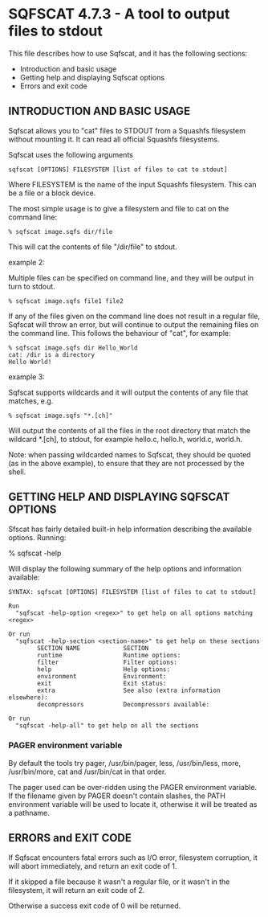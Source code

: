 # SQFSCAT 4.7.3 - A tool to output files to stdout

This file describes how to use Sqfscat, and it has the following sections:

- Introduction and basic usage
- Getting help and displaying Sqfscat options
- Errors and exit code

## INTRODUCTION AND BASIC USAGE

Sqfscat allows you to "cat" files to STDOUT from a Squashfs filesystem
without mounting it.  It can read all official Squashfs filesystems.

Sqfscat uses the following arguments

```
sqfscat [OPTIONS] FILESYSTEM [list of files to cat to stdout]
```

Where FILESYSTEM is the name of the input Squashfs filesystem.  This can be a
file or a block device.

The most simple usage is to give a filesystem and file to cat on the command
line:

```
% sqfscat image.sqfs dir/file
```

This will cat the contents of file "/dir/file" to stdout.

example 2:

Multiple files can be specified on command line, and they will be
output in turn to stdout.

```
% sqfscat image.sqfs file1 file2
```

If any of the files given on the command line does not result in a regular file,
Sqfscat will throw an error, but will continue to output the remaining
files on the command line.  This follows the behaviour of "cat", for example:

```
% sqfscat image.sqfs dir Hello_World
cat: /dir is a directory
Hello World!
```

example 3:

Sqfscat supports wildcards and it will output the contents of any file that
matches, e.g.

```
% sqfscat image.sqfs "*.[ch]"
```

Will output the contents of all the files in the root directory that match the
wildcard *.[ch], to stdout, for example hello.c, hello.h, world.c, world.h.

Note: when passing wildcarded names to Sqfscat, they should be quoted (as in
the above example), to ensure that they are not processed by the shell.

## GETTING HELP AND DISPLAYING SQFSCAT OPTIONS

Sfscat has fairly detailed built-in help information describing the
available options.  Running:

% sqfscat -help

Will display the following summary of the help options and information
available:

```
SYNTAX: sqfscat [OPTIONS] FILESYSTEM [list of files to cat to stdout]

Run
  "sqfscat -help-option <regex>" to get help on all options matching <regex>

Or run
  "sqfscat -help-section <section-name>" to get help on these sections
        SECTION NAME            SECTION
        runtime                 Runtime options:
        filter                  Filter options:
        help                    Help options:
        environment             Environment:
        exit                    Exit status:
        extra                   See also (extra information elsewhere):
        decompressors           Decompressors available:

Or run
  "sqfscat -help-all" to get help on all the sections
```

### PAGER environment variable

By default the tools try pager, /usr/bin/pager, less, /usr/bin/less, more,
/usr/bin/more, cat and /usr/bin/cat in that order.

The pager used can be over-ridden using the PAGER environment variable.  If the
filename given by PAGER doesn't contain slashes, the PATH environment variable
will be used to locate it, otherwise it will be treated as a pathname.

## ERRORS and EXIT CODE

If Sqfscat encounters fatal errors such as I/O error, filesystem corruption,
it will abort immediately, and return an exit code of 1.

If it skipped a file because it wasn't a regular file, or it wasn't in the
filesystem, it will return an exit code of 2.

Otherwise a success exit code of 0 will be returned.
